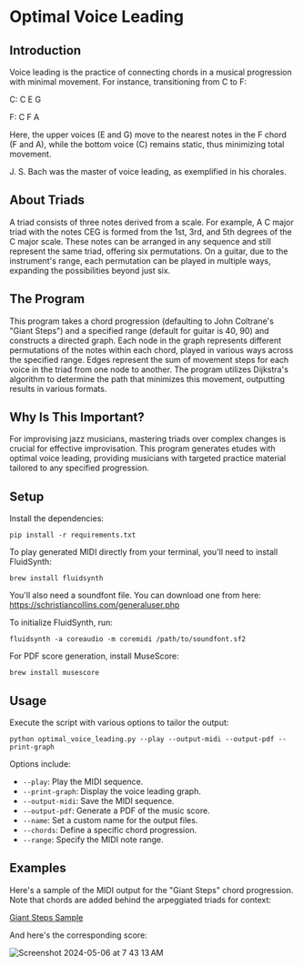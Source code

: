 # Optimal Voice Leading

## Introduction

Voice leading is the practice of connecting chords in a musical progression with minimal movement. For instance, transitioning from C to F:

C: C E G

F: C F A

Here, the upper voices (E and G) move to the nearest notes in the F chord (F and A), while the bottom voice (C) remains static, thus minimizing total movement.

J. S. Bach was the master of voice leading, as exemplified in his chorales.

## About Triads

A triad consists of three notes derived from a scale. For example, A C major triad with the notes CEG is formed from the 1st, 3rd, and 5th degrees of the C major scale. These notes can be arranged in any sequence and still represent the same triad, offering six permutations. On a guitar, due to the instrument's range, each permutation can be played in multiple ways, expanding the possibilities beyond just six.

## The Program

This program takes a chord progression (defaulting to John Coltrane's "Giant Steps") and a specified range (default for guitar is 40, 90) and constructs a directed graph. Each node in the graph represents different permutations of the notes within each chord, played in various ways across the specified range. Edges represent the sum of movement steps for each voice in the triad from one node to another. The program utilizes Dijkstra's algorithm to determine the path that minimizes this movement, outputting results in various formats.

## Why Is This Important?

For improvising jazz musicians, mastering triads over complex changes is crucial for effective improvisation. This program generates etudes with optimal voice leading, providing musicians with targeted practice material tailored to any specified progression.

## Setup

Install the dependencies:

```
pip install -r requirements.txt
```

To play generated MIDI directly from your terminal, you'll need to install FluidSynth:

```
brew install fluidsynth
```

You'll also need a soundfont file. You can download one from here: https://schristiancollins.com/generaluser.php

To initialize FluidSynth, run:

```
fluidsynth -a coreaudio -m coremidi /path/to/soundfont.sf2
```

For PDF score generation, install MuseScore:

```
brew install musescore
```

## Usage

Execute the script with various options to tailor the output:

```
python optimal_voice_leading.py --play --output-midi --output-pdf --print-graph
```

Options include:

- `--play`: Play the MIDI sequence.
- `--print-graph`: Display the voice leading graph.
- `--output-midi`: Save the MIDI sequence.
- `--output-pdf`: Generate a PDF of the music score.
- `--name`: Set a custom name for the output files.
- `--chords`: Define a specific chord progression.
- `--range`: Specify the MIDI note range.


## Examples

Here's a sample of the MIDI output for the "Giant Steps" chord progression. Note that chords are added behind the arpeggiated triads for context:

[Giant Steps Sample](https://drive.google.com/file/d/1x0WVoXqH2icyvHJOL9qEqv4VNXzotbo5/preview)

And here's the corresponding score:

![Screenshot 2024-05-06 at 7 43 13 AM](https://github.com/willdickerson/optimal-voice-leading/assets/33757383/b7504a10-97e2-4791-880c-79c62d28fe5f)
